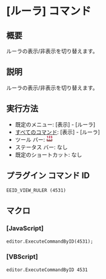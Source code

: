 # \[ルーラ\] コマンド

## 概要

ルーラの表示/非表示を切り替えます。

## 説明

ルーラの表示/非表示を切り替えます。

## 実行方法

- 既定のメニュー: \[表示\] \- \[ルーラ\]
- [すべてのコマンド](../../glossary/allcommands): \[表示\] \- \[ルーラ\]
- ツール バー: ![](../../images/ruler24x16.png)
- ステータス バー: なし
- 既定のショートカット: なし

## プラグイン コマンド ID

```
EEID_VIEW_RULER (4531)
```

## マクロ

### \[JavaScript\]

```
editor.ExecuteCommandByID(4531);
```

### \[VBScript\]

```
editor.ExecuteCommandByID 4531
```

